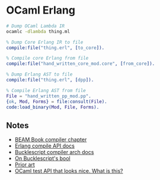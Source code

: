 # OCaml Erlang

```sh
# Dump OCaml Lambda IR
ocamlc -dlambda thing.ml
```

```erlang
% Dump Core Erlang IR to file
compile:file("thing.erl", [to_core]).

% Compile core Erlang from file
compile:file("hand_written_core_mod.core", [from_core]).
```

```erlang
% Dump Erlang AST to file
compile:file("thing.erl", [dpp]).

% Compile Erlang AST from file
File = "hand_written_pp_mod.pp".
{ok, Mod, Forms} = file:consult(File).
code:load_binary(Mod, File, Forms).
```

## Notes

- [BEAM Book compiler chapter](https://github.com/happi/theBeamBook/blob/master/chapters/compiler.asciidoc)
- [Erlang compile API docs](http://erlang.org/doc/man/compile.html#file-2)
- [Bucklescript compiler arch docs](https://bucklescript.github.io/docs/en/compiler-architecture-principles.html)
- [On Bucklescript's bool](https://github.com/BuckleScript/bucklescript/issues/590<Paste>)
- [Prior art](https://github.com/danabr/merkel)
- [OCaml test API that looks nice. What is this?](https://github.com/BuckleScript/bucklescript/blob/master/CONTRIBUTING.md#contributing-to-the-runtime)
